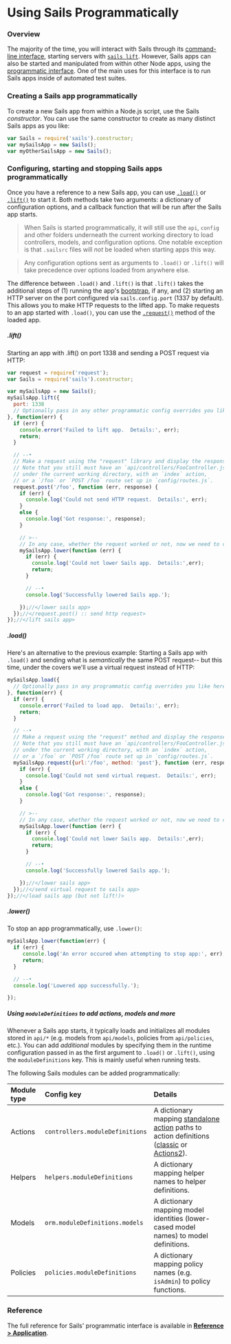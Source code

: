 # Using Sails Programmatically

### Overview

The majority of the time, you will interact with Sails through its [command-line interface](http://sailsjs.org/documentation/reference/command-line-interface), starting servers with [`sails lift`](http://sailsjs.org/documentation/reference/command-line-interface/sails-lift).  However, Sails apps can also be started and manipulated from within other Node apps, using the [programmatic interface](http://sailsjs.org/documentation/reference/application).  One of the main uses for this interface is to run Sails apps inside of automated test suites.

### Creating a Sails app programmatically

To create a new Sails app from within a Node.js script, use the Sails _constructor_.  You can use the same constructor to create as many distinct Sails apps as you like:

```javascript
var Sails = require('sails').constructor;
var mySailsApp = new Sails();
var myOtherSailsApp = new Sails();
```

### Configuring, starting and stopping Sails apps programmatically

Once you have a reference to a new Sails app, you can use [`.load()`](http://sailsjs.org/documentation/reference/application/sails-load) or [`.lift()`](http://sailsjs.org/documentation/reference/application/sails-lift) to start it.  Both methods take two arguments: a dictionary of configuration options, and a callback function that will be run after the Sails app starts.

> When Sails is started programmatically, it will still use the `api`, `config` and other folders underneath the current working directory to load controllers, models, and configuration options.  One notable exception is that `.sailsrc` files will _not_ be loaded when starting apps this way.

> Any configuration options sent as arguments to `.load()` or `.lift()` will take precedence over options loaded from anywhere else.

The difference between `.load()` and `.lift()` is that `.lift()` takes the additional steps of (1) running the app's [bootstrap](http://sailsjs.org/documentation/reference/configuration/sails-config-bootstrap), if any, and (2) starting an HTTP server on the port configured via `sails.config.port` (1337 by default).  This allows you to make HTTP requests to the lifted app.  To make requests to an app started with `.load()`, you can use the [`.request()`](http://sailsjs.org/documentation/reference/application/sails-request) method of the loaded app.


##### .lift()

Starting an app with .lift() on port 1338 and sending a POST request via HTTP:

```javascript
var request = require('request');
var Sails = require('sails').constructor;

var mySailsApp = new Sails();
mySailsApp.lift({
  port: 1338
  // Optionally pass in any other programmatic config overrides you like here.
}, function(err) {
  if (err) {
    console.error('Failed to lift app.  Details:', err);
    return;
  }

  // --•
  // Make a request using the "request" library and display the response.
  // Note that you still must have an `api/controllers/FooController.js` file
  // under the current working directory, with an `index` action,
  // or a `/foo` or `POST /foo` route set up in `config/routes.js`.
  request.post('/foo', function (err, response) {
    if (err) {
      console.log('Could not send HTTP request.  Details:', err);
    }
    else {
      console.log('Got response:', response);
    }

    // >--
    // In any case, whether the request worked or not, now we need to call `.lower()`.
    mySailsApp.lower(function (err) {
      if (err) {
        console.log('Could not lower Sails app.  Details:',err);
        return;
      }

      // --•
      console.log('Successfully lowered Sails app.');

    });//</lower sails app>
  });//</request.post() :: send http request>
});//</lift sails app>
```

##### .load()

Here's an alternative to the previous example:  Starting a Sails app with `.load()` and sending what is _semantically_ the same POST request-- but this time, under the covers we'll use a virtual request instead of HTTP:

```javascript
mySailsApp.load({
  // Optionally pass in any programmatic config overrides you like here.
}, function(err) {
  if (err) {
    console.error('Failed to load app.  Details:', err);
    return;
  }

  // --•
  // Make a request using the "request" method and display the response.
  // Note that you still must have an `api/controllers/FooController.js` file
  // under the current working directory, with an `index` action,
  // or a `/foo` or `POST /foo` route set up in `config/routes.js`.
  mySailsApp.request({url:'/foo', method: 'post'}, function (err, response) {
    if (err) {
      console.log('Could not send virtual request.  Details:', err);
    }
    else {
      console.log('Got response:', response);
    }

    // >--
    // In any case, whether the request worked or not, now we need to call `.lower()`.
    mySailsApp.lower(function (err) {
      if (err) {
        console.log('Could not lower Sails app.  Details:',err);
        return;
      }

      // --•
      console.log('Successfully lowered Sails app.');

    });//</lower sails app>
  });//</send virtual request to sails app>
});//</load sails app (but not lift!)>
```

##### .lower()

To stop an app programmatically, use `.lower()`:

```javascript
mySailsApp.lower(function(err) {
  if (err) {
     console.log('An error occured when attempting to stop app:', err);
     return;
  }

  // --•
  console.log('Lowered app successfully.');

});
```

##### Using `moduleDefinitions` to add actions, models and more

Whenever a Sails app starts, it typically loads and initializes all modules stored in `api/*` (e.g. models from `api/models`, policies from `api/policies`, etc.).  You can add _additional_ modules by specifying them in the runtime configuration passed in as the first argument to `.load()` or `.lift()`, using the `moduleDefinitions` key.  This is mainly useful when running tests.

The following Sails modules can be added programmatically:

  Module type          | Config key        | Details
 :------------------   |:----------        |:-------
 Actions | `controllers.moduleDefinitions` | A dictionary mapping [standalone action](http://next.sailsjs.com/documentation/concepts/actions-and-controllers#?standalone-actions) paths to action definitions ([classic](http://next.sailsjs.com/documentation/concepts/actions-and-controllers#?classic-actions) or [Actions2](http://next.sailsjs.com/documentation/concepts/actions-and-controllers#?actions-2)).
 Helpers | `helpers.moduleDefinitions` | A dictionary mapping helper names to helper definitions.
 Models  | `orm.moduleDefinitions.models` | A dictionary mapping model identities (lower-cased model names) to model definitions.
 Policies | `policies.moduleDefinitions` | A dictionary mapping policy names (e.g. `isAdmin`) to policy functions.


### Reference

The full reference for Sails' programmatic interface is available in [**Reference > Application**](http://sailsjs.org/documentation/reference/application).

<docmeta name="displayName" value="Programmatic Usage">
